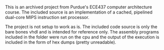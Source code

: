 This is an archived project from Purdue's ECE437 computer architecture course. The included source is an implementation of a cached, pipelined dual-core MIPS instruction set processor. 

The project is not setup to work as is. The included code source is only the bare bones vhdl and is intended for reference only. The assembly programs included in the folder were run on the cpu and the output of the execution is included in the form of hex dumps (pretty unreadable).
